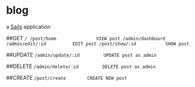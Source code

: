 # blog

a [Sails](http://sailsjs.org) application



##GET
``
   /
  /post/home               VIEW post
  /admin/dashboard        
  /admin/edit/:id          EDIT post
  /post/show/:id           SHOW post
``

##UPDATE
``
  /admin/update/:id         UPDATE post as admin
``

##DELETE
``
  /admin/delete/:id         DELETE post as admin
``

##CREATE 
``
  /post/create        CREATE NEW post 
``
